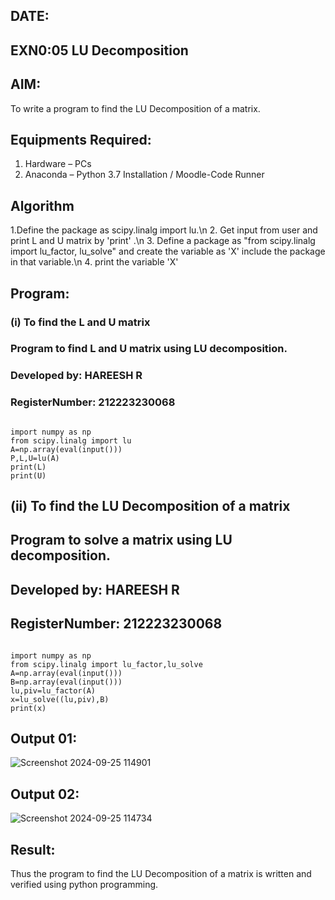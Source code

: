 ## DATE:
## EXN0:05 LU Decomposition 

## AIM:
To write a program to find the LU Decomposition of a matrix.

## Equipments Required:
1. Hardware – PCs
2. Anaconda – Python 3.7 Installation / Moodle-Code Runner

## Algorithm
1.Define the package as scipy.linalg import lu.\n
2. Get input from user and print L and U matrix by 'print' .\n
3. Define a package as "from scipy.linalg import lu_factor, lu_solve" and create the variable as 'X' include the package in that variable.\n
4. print the variable 'X'

## Program:
### (i) To find the L and U matrix
### Program to find L and U matrix using LU decomposition.
### Developed by: HAREESH R
### RegisterNumber: 212223230068
```

import numpy as np
from scipy.linalg import lu
A=np.array(eval(input()))
P,L,U=lu(A)
print(L)
print(U)
```
## (ii) To find the LU Decomposition of a matrix

## Program to solve a matrix using LU decomposition.
## Developed by: HAREESH R
## RegisterNumber: 212223230068


```

import numpy as np
from scipy.linalg import lu_factor,lu_solve
A=np.array(eval(input()))
B=np.array(eval(input()))
lu,piv=lu_factor(A)
x=lu_solve((lu,piv),B)
print(x)
```

## Output 01:

![Screenshot 2024-09-25 114901](https://github.com/user-attachments/assets/aebbbbfe-09ab-4b87-be24-40050f75d1a8)


## Output 02:
![Screenshot 2024-09-25 114734](https://github.com/user-attachments/assets/04a34d18-c84b-43c6-8d61-c3b12feedb9a)
## Result:
Thus the program to find the LU Decomposition of a matrix is written and verified using python programming.

